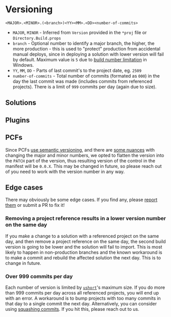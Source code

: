 # Versioning

```
<MAJOR>.<MINOR>.(<branch>)<YY><MM>.<DD><number-of-commits>
```

* `MAJOR`, `MINOR` - Inferred from `Version` provided in the `*proj` file or `Directory.Build.props`
* `branch` - Optional number to identify a major branch, the higher, the more production - this is used to "protect" production from accidental manual deploys, since in deploying a solution with lower version will fail by default. Maximum value is `5` due to [build number limitation](https://learn.microsoft.com/en-us/archive/blogs/msbuild/why-are-build-numbers-limited-to-65535) in Windows.
* `YY`, `MM`, `DD` - Parts of last commit's to the project date, eg. `2509`
* `number-of-commits` - Total number of commits (formated as `000`) in the day the last commit was made (includes commits from referenced projects). There is a limit of `999` commits per day (again due to size).

## Solutions

## Plugins

## PCFs

Since PCFs [use semantic versioning](https://learn.microsoft.com/en-us/power-apps/developer/component-framework/manifest-schema-reference/control), and there are [some nuances](https://dianabirkelbach.wordpress.com/2020/12/23/all-about-pcf-versioning/) with changing the major and minor numbers, we opted to flatten the version into the `PATCH` part of the version, thus resulting version of the control in the manifest will be `0.0.X`. This may be changed in future, so please reach out of you need to work with the version number in any way.

## Edge cases

There may obviously be some edge cases. If you find any, please [report them](https://github.com/TALXIS/tools-devkit-build/issues) or submit a PR to fix it!

### Removing a project reference results in a lower version number on the same day
If you make a change to a solution with a referenced project on the same day, and then remove a project reference on the same day, the second build version is going to be lower and the solution will fail to import. This is most likely to happen in non-production branches and the known workaround is to make a commit and rebuild the affected solution the next day. This is to change in future.

### Over 999 commits per day
Each number of version is limited by [`ushort`](https://learn.microsoft.com/en-us/dotnet/api/system.uint16?view=net-9.0)'s maximum size. If you do more than 999 commits per day across all referenced projects, you will end up with an error. A workaround is to bump projects with too many commits in that day to a single commit the next day. Alternatively, you can consider using [squashing commits](https://docs.github.com/en/pull-requests/collaborating-with-pull-requests/incorporating-changes-from-a-pull-request/about-pull-request-merges#squash-and-merge-your-commits). If you hit this, please reach out to us.